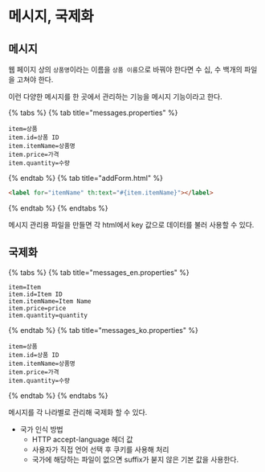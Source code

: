 # 메시지, 국제화

## 메시지

웹 페이지 상의 `상품명`이라는 이름을 `상품 이름`으로 바꿔야 한다면 수 십, 수 백개의 파일을 고쳐야 한다.

이런 다양한 메시지를 한 곳에서 관리하는 기능을 메시지 기능이라고 한다.

{% tabs %} {% tab title="messages.properties" %}

```properties
item=상품
item.id=상품 ID
item.itemName=상품명
item.price=가격
item.quantity=수량
```

{% endtab %} {% tab title="addForm.html" %}

```html
<label for="itemName" th:text="#{item.itemName}"></label>
```

{% endtab %} {% endtabs %}

메시지 관리용 파일을 만들면 각 html에서 key 값으로 데이터를 불러 사용할 수 있다.

## 국제화

{% tabs %} {% tab title="messages_en.properties" %}

```properties
item=Item
item.id=Item ID
item.itemName=Item Name
item.price=price
item.quantity=quantity
```

{% endtab %} {% tab title="messages_ko.properties" %}

```properties
item=상품
item.id=상품 ID
item.itemName=상품명
item.price=가격
item.quantity=수량
```

{% endtab %} {% endtabs %}

메시지를 각 나라별로 관리해 국제화 할 수 있다.

- 국가 인식 방법
    - HTTP accept-language 헤더 값
    - 사용자가 직접 언어 선택 후 쿠키를 사용해 처리
    - 국가에 해당하는 파일이 없으면 suffix가 붇지 않은 기본 값을 사용한다.